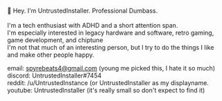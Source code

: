 👋 Hey. I'm UntrustedInstaller. Professional Dumbass. <br>
<br>
I'm a tech enthusiast with ADHD and a short attention span. <br>
I'm especially interested in legacy hardware and software, retro gaming, game development, and chiptune <br>
I'm not that much of an interesting person, but I try to do the things I like and make other people happy.

email: spyrebeats4@gmail.com (young me picked this, I hate it so much) <br>
discord: UntrustedInstaller#7454 <br>
reddit: /u/UntrustedInstance (or UntrustedInstaller as my displayname. <br>
youtube: UntrustedInstaller (it's really small so don't expect to find it) <br>
